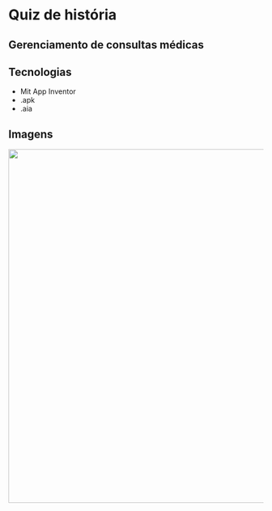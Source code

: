 # Quiz de história
## Gerenciamento de consultas médicas

## Tecnologias
- Mit App Inventor
- .apk
- .aia

## Imagens
<div aling="center">
<img src="![Image](https://github.com/user-attachments/assets/cb7afd33-582c-401f-9d6a-048786a2a7a2)" width="700px" />
<div/>
<img src="" />

<img src="" />

<img src="" />

<img src="" />

<img src="" />

<img src="" />

<img src="" />

<img src="" />

<img src="" />

<img src="" />

<img src="" />
